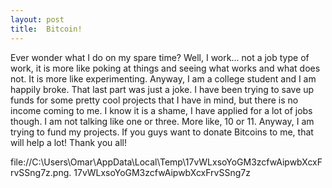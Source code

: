 ```yaml
---
layout: post
title:  Bitcoin!
---
```


 Ever wonder what I do on my spare time? Well, I work... not a job type of work, it is more like poking at things and seeing what works and what does not. It is more like experimenting. Anyway, I am a college student and I am happily broke. That last part was just a joke. I have been trying to save up funds for some pretty cool projects that I have in mind, but there is no income coming to me. I know it is a shame, I have applied for a lot of jobs though. I am not talking like one or three. More like, 10 or 11. Anyway, I am trying to fund my projects. If you guys want to donate Bitcoins to me, that will help a lot! Thank you all!  
 
file://C:\Users\Omar\AppData\Local\Temp\17vWLxsoYoGM3zcfwAipwbXcxFrvSSng7z.png.
17vWLxsoYoGM3zcfwAipwbXcxFrvSSng7z
